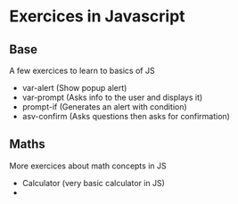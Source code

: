 # Exercices in Javascript

## Base
A few exercices to learn to basics of JS
- var-alert (Show popup alert)
- var-prompt (Asks info to the user and displays it)
- prompt-if (Generates an alert with condition)
- asv-confirm (Asks questions then asks for confirmation)

## Maths
More exercices about math concepts in JS
- Calculator (very basic calculator in JS)
- 